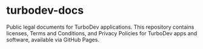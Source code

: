 # turbodev-docs
Public legal documents for TurboDev applications. This repository contains licenses, Terms and Conditions, and Privacy Policies for TurboDev apps and software, available via GitHub Pages.
